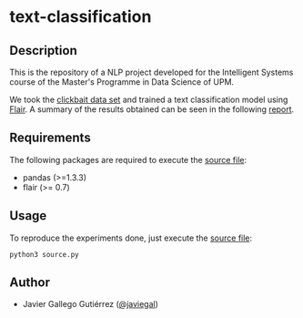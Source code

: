 # text-classification

## Description

This is the repository of a NLP project developed for the Intelligent Systems course of the Master's Programme in Data Science of UPM.

We took the [clickbait data set](https://github.com/bhargaviparanjape/clickbait) and trained a text classification model using [Flair](https://github.com/flairNLP/flair). A summary of the results obtained can be seen in the following [report](./report.pdf).

## Requirements
The following packages are required to execute the [source file](./source.py):
- pandas (>=1.3.3)
- flair (>= 0.7)

## Usage
To reproduce the experiments done, just execute the [source file](./source.py):
```
python3 source.py
```

## Author
- Javier Gallego Gutiérrez ([@javiegal](https://github.com/javiegal))
